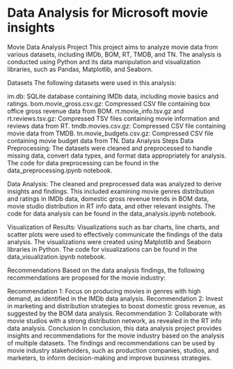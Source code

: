 # Data Analysis for Microsoft movie insights
Movie Data Analysis Project
This project aims to analyze movie data from various datasets, including IMDb, BOM, RT, TMDB, and TN. The analysis is conducted using Python and its data manipulation and visualization libraries, such as Pandas, Matplotlib, and Seaborn.

Datasets
The following datasets were used in this analysis:

im.db: SQLite database containing IMDb data, including movie basics and ratings.
bom.movie_gross.csv.gz: Compressed CSV file containing box office gross revenue data from BOM.
rt.movie_info.tsv.gz and rt.reviews.tsv.gz: Compressed TSV files containing movie information and reviews data from RT.
tmdb.movies.csv.gz: Compressed CSV file containing movie data from TMDB.
tn.movie_budgets.csv.gz: Compressed CSV file containing movie budget data from TN.
Data Analysis Steps
Data Preprocessing: The datasets were cleaned and preprocessed to handle missing data, convert data types, and format data appropriately for analysis. The code for data preprocessing can be found in the data_preprocessing.ipynb notebook.

Data Analysis:
The cleaned and preprocessed data was analyzed to derive insights and findings. This included examining movie genres distribution and ratings in IMDb data, domestic gross revenue trends in BOM data, movie studio distribution in RT info data, and other relevant insights. The code for data analysis can be found in the data_analysis.ipynb notebook.

Visualization of Results:
Visualizations such as bar charts, line charts, and scatter plots were used to effectively communicate the findings of the data analysis. The visualizations were created using Matplotlib and Seaborn libraries in Python. The code for visualizations can be found in the data_visualization.ipynb notebook.

Recommendations
Based on the data analysis findings, the following recommendations are proposed for the movie industry:

Recommendation 1: Focus on producing movies in genres with high demand, as identified in the IMDb data analysis.
Recommendation 2: Invest in marketing and distribution strategies to boost domestic gross revenue, as suggested by the BOM data analysis.
Recommendation 3: Collaborate with movie studios with a strong distribution network, as revealed in the RT info data analysis.
Conclusion
In conclusion, this data analysis project provides insights and recommendations for the movie industry based on the analysis of multiple datasets. The findings and recommendations can be used by movie industry stakeholders, such as production companies, studios, and marketers, to inform decision-making and improve business strategies.



